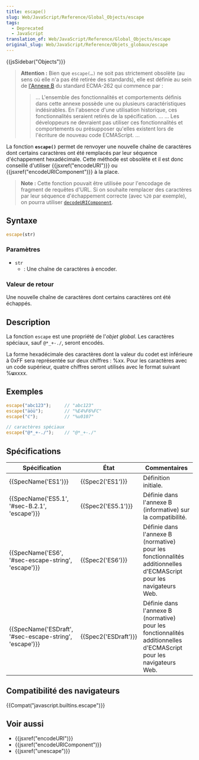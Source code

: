 ```yaml
---
title: escape()
slug: Web/JavaScript/Reference/Global_Objects/escape
tags:
  - Deprecated
  - JavaScript
translation_of: Web/JavaScript/Reference/Global_Objects/escape
original_slug: Web/JavaScript/Reference/Objets_globaux/escape
---
```


{{jsSidebar("Objects")}}

> **Attention :** Bien que `escape(…)` ne soit pas strictement obsolète (au sens où elle n'a pas été retirée des standards), elle est définie au sein de [l'Annexe B](https://www.ecma-international.org/ecma-262/9.0/index.html#sec-additional-ecmascript-features-for-web-browsers) du standard ECMA-262 qui commence par :
>
> > … L'ensemble des fonctionnalités et comportements définis dans cette annexe possède une ou plusieurs caractéristiques indésirables. En l'absence d'une utilisation historique, ces fonctionnalités seraient retirés de la spécification. …
> > … Les développeurs ne devraient pas utiliser ces fonctionnalités et comportements ou présupposer qu'elles existent lors de l'écriture de nouveau code ECMAScript. …

La fonction **`escape()`** permet de renvoyer une nouvelle chaîne de caractères dont certains caractères ont été remplacés par leur séquence d'échappement hexadécimale. Cette méthode est obsolète et il est donc conseillé d'utiliser {{jsxref("encodeURI")}} ou {{jsxref("encodeURIComponent")}} à la place.

> **Note :** Cette fonction pouvait être utilisée pour l'encodage de fragment de requêtes d'URL. Si on souhaite remplacer des caractères par leur séquence d'échappement correcte (avec `%20` par exemple), on pourra utiliser [`decodeURIComponent`](/fr/docs/Web/JavaScript/Reference/Objets_globaux/decodeURIComponent).

## Syntaxe

```js
escape(str)
```

### Paramètres

- `str`
  - : Une chaîne de caractères à encoder.

### Valeur de retour

Une nouvelle chaîne de caractères dont certains caractères ont été échappés.

## Description

La fonction `escape` est une propriété de l'_objet global_. Les caractères spéciaux, sauf `@*_+-./`, seront encodés.

La forme hexadécimale des caractères dont la valeur du codet est inférieure à 0xFF sera représentée sur deux chiffres : %xx. Pour les caractères avec un code supérieur, quatre chiffres seront utilisés avec le format suivant %**u**xxxx.

## Exemples

```js
escape("abc123");     // "abc123"
escape("äöü");        // "%E4%F6%FC"
escape("ć");          // "%u0107"

// caractères spéciaux
escape("@*_+-./");    // "@*_+-./"
```

## Spécifications

| Spécification                                                            | État                         | Commentaires                                                                                                       |
| ------------------------------------------------------------------------ | ---------------------------- | ------------------------------------------------------------------------------------------------------------------ |
| {{SpecName('ES1')}}                                                 | {{Spec2('ES1')}}         | Définition initiale.                                                                                               |
| {{SpecName('ES5.1', '#sec-B.2.1', 'escape')}}             | {{Spec2('ES5.1')}}     | Définie dans l'annexe B (informative) sur la compatibilité.                                                        |
| {{SpecName('ES6', '#sec-escape-string', 'escape')}}     | {{Spec2('ES6')}}         | Définie dans l'annexe B (normative) pour les fonctionnalités additionnelles d'ECMAScript pour les navigateurs Web. |
| {{SpecName('ESDraft', '#sec-escape-string', 'escape')}} | {{Spec2('ESDraft')}} | Définie dans l'annexe B (normative) pour les fonctionnalités additionnelles d'ECMAScript pour les navigateurs Web. |

## Compatibilité des navigateurs

{{Compat("javascript.builtins.escape")}}

## Voir aussi

- {{jsxref("encodeURI")}}
- {{jsxref("encodeURIComponent")}}
- {{jsxref("unescape")}}
